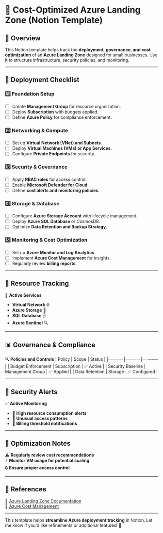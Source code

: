 # 📝 Cost-Optimized Azure Landing Zone (Notion Template)

## 📌 Overview
This Notion template helps track the **deployment, governance, and cost optimization** of an **Azure Landing Zone** designed for small businesses. Use it to structure infrastructure, security policies, and monitoring.

---

## 🚀 Deployment Checklist
### **1️⃣ Foundation Setup**
- [ ] Create **Management Group** for resource organization.
- [ ] Deploy **Subscription** with budgets applied.
- [ ] Define **Azure Policy** for compliance enforcement.

### **2️⃣ Networking & Compute**
- [ ] Set up **Virtual Network (VNet) and Subnets**.
- [ ] Deploy **Virtual Machines (VMs) or App Services**.
- [ ] Configure **Private Endpoints** for security.

### **3️⃣ Security & Governance**
- [ ] Apply **RBAC roles** for access control.
- [ ] Enable **Microsoft Defender for Cloud**.
- [ ] Define **cost alerts and monitoring policies**.

### **4️⃣ Storage & Database**
- [ ] Configure **Azure Storage Account** with lifecycle management.
- [ ] Deploy **Azure SQL Database** or CosmosDB.
- [ ] Optimize **Data Retention and Backup Strategy**.

### **5️⃣ Monitoring & Cost Optimization**
- [ ] Set up **Azure Monitor and Log Analytics**.
- [ ] Implement **Azure Cost Management** for insights.
- [ ] Regularly review **billing reports**.

---

## 📡 Resource Tracking
🔗 **Active Services**
- **Virtual Network** 🌐  
- **Azure Storage** 📂  
- **SQL Database** 🗄️  
- **Azure Sentinel** 🔍  

---

## 📊 Governance & Compliance
🔍 **Policies and Controls**
| Policy | Scope | Status |
|--------|--------|--------|
| Budget Enforcement | Subscription | ✅ Active |
| Security Baseline | Management Group | ✅ Applied |
| Data Retention | Storage | ✅ Configured |

---

## 🚨 Security Alerts
✅ **Active Monitoring**
- 🚀 **High resource consumption alerts**
- 🔄 **Unusual access patterns**
- 📧 **Billing threshold notifications**

---

## 📌 Optimization Notes
⚠ **Regularly review cost recommendations**  
⚡ **Monitor VM usage for potential scaling**  
🔒 **Ensure proper access control**  

---

## 📄 References
🔗 [Azure Landing Zone Documentation](https://learn.microsoft.com/en-us/azure/cloud-adoption-framework/ready/landing-zone/)  
🔗 [Azure Cost Management](https://learn.microsoft.com/en-us/azure/cost-management/)  

---

This template helps **streamline Azure deployment tracking** in Notion. Let me know if you'd like refinements or additional features! 🚀
